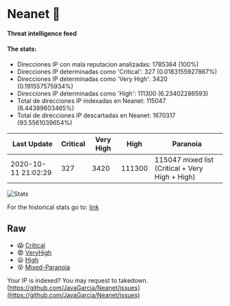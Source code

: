 # Neanet :hocho:
#### Threat intelligence feed
#### The stats:

- Direcciones IP con mala reputacion analizadas: 1785364 (100%)
- Direcciones IP determinadas como 'Critical':  327 (0.0183155927867%)
- Direcciones IP determinadas como 'Very High':  3420 (0.191557575934%)
- Direcciones IP determinadas como 'High':  111300 (6.23402286593)
- Total de direcciones IP indexadas en Neanet:  115047 (6.44389603465%)
- Total de direcciones IP descartadas en Neanet:  1670317 (93.5561039654%)

| Last Update | Critical | Very High | High | Paranoia |
| --- | --- | --- | --- | --- |
| 2020-10-11 21:02:29 | 327 | 3420 | 111300 | 115047 mixed list (Critical + Very High + High)|

![Stats](https://docs.google.com/spreadsheets/d/e/2PACX-1vSnaNMIXVabIpDJjufMlzH7poXnshF3mgd8Is1g9ytUEzVsP5my4Trn8f-xkoLLQ38xpL3HtmUexLo6/pubchart?oid=501124687&format=image)

For the historical stats go to: [link](/stats.csv)
## Raw
- :scream: [Critical](https://raw.githubusercontent.com/JavaGarcia/Neanet/master/blacklists/neanet_critical.txt)
- :fearful: [VeryHigh](https://raw.githubusercontent.com/JavaGarcia/Neanet/master/blacklists/neanet_veryHigh.txtt)
- :frowning: [High](https://raw.githubusercontent.com/JavaGarcia/Neanet/master/blacklists/neanet_high.txt)
- :dizzy_face: [Mixed-Paranoia](https://raw.githubusercontent.com/JavaGarcia/Neanet/master/blacklists/neanet_all.txt)


Your IP is indexed? You may request to takedown. [https://github.com/JavaGarcia/Neanet/issues](https://github.com/JavaGarcia/Neanet/issues)

































































































































































































































































































































































































































































































































































































































































































































































































































































































































































































































































































































































































































































































































































































